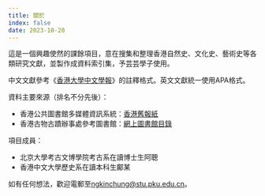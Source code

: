 ```yaml
---
title: 關於
index: false
date: 2023-10-20
---
```

這是一個興趣使然的課餘項目，意在搜集和整理香港自然史、文化史、藝術史等各類研究文獻，並製作成資料索引集，予芸芸學子使用。

中文文獻參考《[香港大學中文學報](https://www.hkujcs.hku.hk/style-sheet-chinese)》的註釋格式。英文文獻統一使用APA格式。

資料主要來源（排名不分先後）：
- 香港公共圖書館多媒體資訊系統：[香港舊報紙](https://mmis.hkpl.gov.hk/zh/old-hk-collection)
- 香港古物古蹟辦事處參考圖書館：[網上圖書館目錄](https://lms.amo.gov.hk/hk)

項目成員：
- 北京大學考古文博學院考古系在讀博士生阿聰
- 香港中文大學歷史系在讀本科生鄺某

如有任何想法，歡迎電郵至<ngkinchung@stu.pku.edu.cn>。